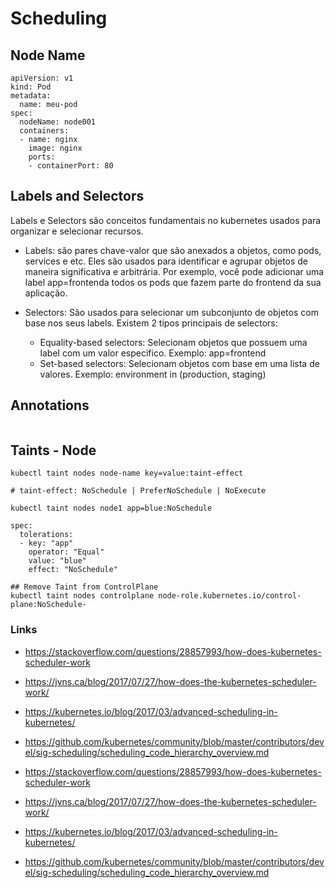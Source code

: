 # Scheduling

## Node Name
```
apiVersion: v1
kind: Pod
metadata:
  name: meu-pod
spec:
  nodeName: node001
  containers:
  - name: nginx
    image: nginx
    ports:
    - containerPort: 80

```

## Labels and Selectors
Labels e Selectors são conceitos fundamentais no kubernetes usados para organizar e selecionar recursos.

- Labels: são pares chave-valor que são anexados a objetos, como pods, services e etc. Eles são usados para identificar e agrupar objetos de maneira significativa e arbitrária. Por exemplo, você pode adicionar uma label app=frontenda todos os pods que fazem parte do frontend da sua aplicação.

- Selectors: São usados para selecionar um subconjunto de objetos com base nos seus labels. Existem 2 tipos principais de selectors:
    - Equality-based selectors: Selecionam objetos que possuem uma label com um valor especifico. Exemplo: app=frontend
    - Set-based selectors: Selecionam objetos com base em uma lista de valores. Exemplo: environment in (production, staging)

## Annotations
```
```

## Taints - Node
```
kubectl taint nodes node-name key=value:taint-effect

# taint-effect: NoSchedule | PreferNoSchedule | NoExecute

kubectl taint nodes node1 app=blue:NoSchedule
```

```
spec:
  tolerations:
  - key: "app"
    operator: "Equal"
    value: "blue"
    effect: "NoSchedule"
```

```
## Remove Taint from ControlPlane
kubectl taint nodes controlplane node-role.kubernetes.io/control-plane:NoSchedule-
```
### Links
- https://stackoverflow.com/questions/28857993/how-does-kubernetes-scheduler-work
- https://jvns.ca/blog/2017/07/27/how-does-the-kubernetes-scheduler-work/
- https://kubernetes.io/blog/2017/03/advanced-scheduling-in-kubernetes/
- https://github.com/kubernetes/community/blob/master/contributors/devel/sig-scheduling/scheduling_code_hierarchy_overview.md


- https://stackoverflow.com/questions/28857993/how-does-kubernetes-scheduler-work
- https://jvns.ca/blog/2017/07/27/how-does-the-kubernetes-scheduler-work/
- https://kubernetes.io/blog/2017/03/advanced-scheduling-in-kubernetes/
- https://github.com/kubernetes/community/blob/master/contributors/devel/sig-scheduling/scheduling_code_hierarchy_overview.md